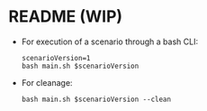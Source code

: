 # README (WIP)

* For execution of a scenario through a bash CLI:
  ```
  scenarioVersion=1
  bash main.sh $scenarioVersion
  ```

* For cleanage:
  ```
  bash main.sh $scenarioVersion --clean
  ```
